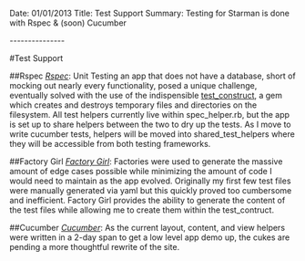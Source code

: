Date: 01/01/2013
Title: Test Support 
Summary: Testing for Starman is done with Rspec & (soon) Cucumber 

*-----*-----*-----*

#Test Support

##Rspec
[_Rspec_](rspec.info): Unit Testing an app that does not have a database, short of mocking out nearly every functionality, posed a unique challenge, eventually solved with the use of the indispensible [test_construct](https://github.com/bhb/test_construct), a gem which creates and destroys temporary files and directories on the filesystem. All test helpers currently live within spec_helper.rb, but the app is set up to share helpers between the two to dry up the tests. As I move to write cucumber tests, helpers will be moved into shared_test_helpers where they will be accessible from both testing frameworks. 

##Factory Girl
[_Factory Girl_](https://github.com/thoughtbot/factory_girl): Factories were used to generate the massive amount of edge cases possible while minimizing the amount of code I would need to maintain as the app evolved. Originally my first few test files were manually generated via yaml but this quickly proved too cumbersome and inefficient. Factory Girl provides the ability to generate the content of the test files while allowing me to create them within the test_contruct.

##Cucumber
[_Cucumber_](cukes.info): As the current layout, content, and view helpers were written in a 2-day span to get a low level app demo up, the cukes are pending a more thoughtful rewrite of the site.

